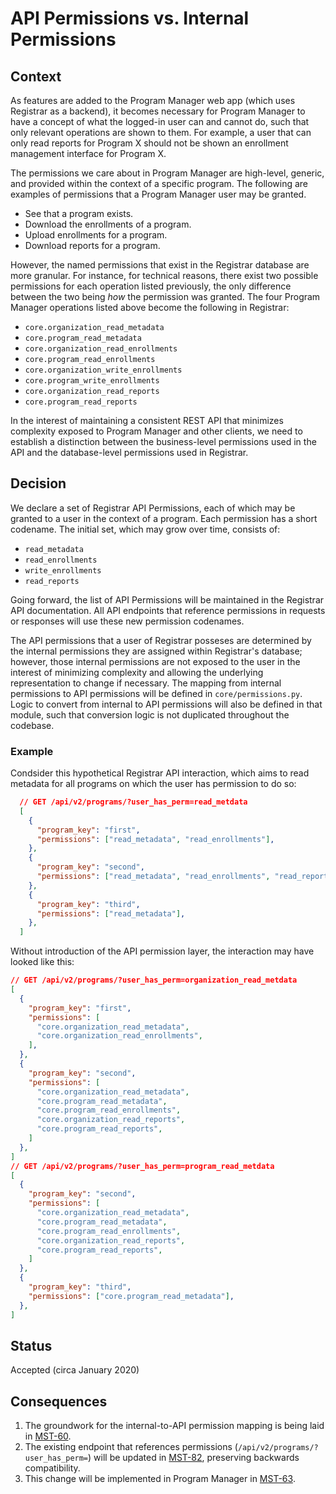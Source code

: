 # API Permissions vs. Internal Permissions

## Context

As features are added to the Program Manager web app
(which uses Registrar as a backend),
it becomes necessary for Program Manager to have a concept of
what the logged-in user can and cannot do,
such that only relevant operations are shown to them.
For example, a user that can only read reports for
Program X should not be shown an enrollment management
interface for Program X.

The permissions we care about in Program Manager
are high-level, generic, and provided within the context of
a specific program.
The following are examples of permissions that a Program Manager
user may be granted.
 - See that a program exists.
 - Download the enrollments of a program.
 - Upload enrollments for a program.
 - Download reports for a program.

However, the named permissions that exist in the Registrar database
are more granular.
For instance, for technical reasons, there exist
two possible permissions for each operation listed
previously, the only difference between the two being
*how* the permission was granted.
The four Program Manager operations listed above become the following
in Registrar:
 - `core.organization_read_metadata`
 - `core.program_read_metadata`
 - `core.organization_read_enrollments`
 - `core.program_read_enrollments`
 - `core.organization_write_enrollments`
 - `core.program_write_enrollments`
 - `core.organization_read_reports`
 - `core.program_read_reports`

In the interest of maintaining a consistent REST API
that minimizes complexity exposed to Program Manager and other clients,
we need to establish a distinction between
the business-level permissions used in the API
and the database-level permissions used in Registrar.

## Decision

We declare a set of Registrar API Permissions,
each of which may be granted to a user in the context of a program.
Each permission has a short codename.
The initial set, which may grow over time, consists of:
 - `read_metadata`
 - `read_enrollments`
 - `write_enrollments`
 - `read_reports`

Going forward, the list of API Permissions will be maintained in
the Registrar API documentation.
All API endpoints that reference permissions in requests or responses
will use these new permission codenames. 

The API permissions that a user of Registrar posseses
are determined by the internal permissions they are assigned within Registrar's database;
however, those internal permissions are not exposed to the user
in the interest of minimizing complexity
and allowing the underlying representation to change if necessary.
The mapping from internal permissions to API permissions
will be defined in ``core/permissions.py``.
Logic to convert from internal to API permissions
will also be defined in that module,
such that conversion logic is not duplicated throughout the codebase.

### Example

Condsider this hypothetical Registrar API interaction,
which aims to read metadata for all programs on which
the user has permission to do so:

```json
  // GET /api/v2/programs/?user_has_perm=read_metdata
  [
    {
      "program_key": "first",
      "permissions": ["read_metadata", "read_enrollments"],
    },
    {
      "program_key": "second",
      "permissions": ["read_metadata", "read_enrollments", "read_reports"],
    },
    {
      "program_key": "third",
      "permissions": ["read_metadata"],
    },
  ]
```

Without introduction of the API permission layer,
the interaction may have looked like this:

```json
// GET /api/v2/programs/?user_has_perm=organization_read_metdata
[
  {
    "program_key": "first",
    "permissions": [
      "core.organization_read_metadata",
      "core.organization_read_enrollments",
    ],
  },
  {
    "program_key": "second",
    "permissions": [
      "core.organization_read_metadata",
      "core.program_read_metadata",
      "core.program_read_enrollments",
      "core.organization_read_reports",
      "core.program_read_reports",
    ]
  },
]
// GET /api/v2/programs/?user_has_perm=program_read_metdata
[
  {
    "program_key": "second",
    "permissions": [
      "core.organization_read_metadata",
      "core.program_read_metadata",
      "core.program_read_enrollments",
      "core.organization_read_reports",
      "core.program_read_reports",
    ]
  },
  {
    "program_key": "third",
    "permissions": ["core.program_read_metadata"],
  },
]
```

## Status

Accepted (circa January 2020)


## Consequences

1. The groundwork for the internal-to-API permission mapping is being laid in [MST-60](https://openedx.atlassian.net/browse/MST-60).
2. The existing endpoint that references permissions (``/api/v2/programs/?user_has_perm=``) will be updated in [MST-82](https://openedx.atlassian.net/browse/MST-82), preserving backwards compatibility.
3. This change will be implemented in Program Manager in [MST-63](https://openedx.atlassian.net/browse/MST-63).
